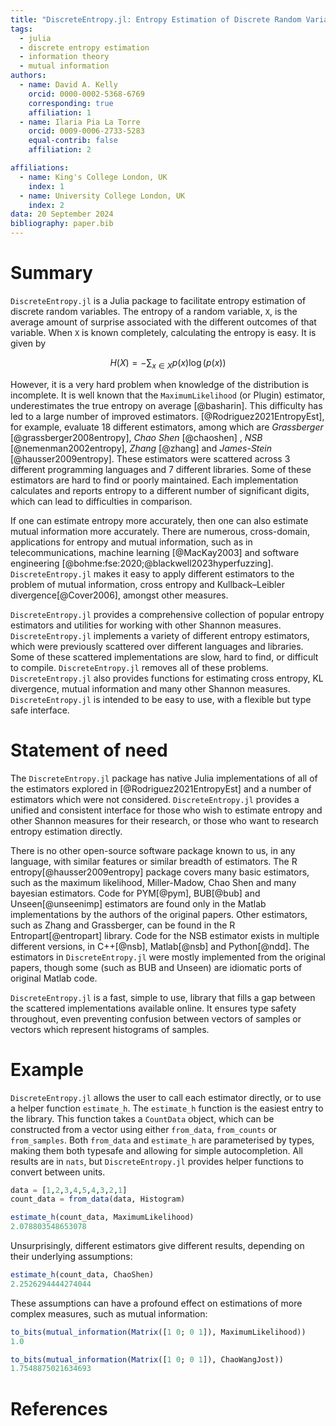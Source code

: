 ```yaml
---
title: "DiscreteEntropy.jl: Entropy Estimation of Discrete Random Variables with Julia"
tags:
  - julia
  - discrete entropy estimation
  - information theory
  - mutual information
authors:
  - name: David A. Kelly
    orcid: 0000-0002-5368-6769
    corresponding: true
    affiliation: 1
  - name: Ilaria Pia La Torre
    orcid: 0009-0006-2733-5283
    equal-contrib: false
    affiliation: 2

affiliations:
  - name: King's College London, UK
    index: 1
  - name: University College London, UK
    index: 2
data: 20 September 2024
bibliography: paper.bib
---
```


# Summary

`DiscreteEntropy.jl` is a Julia package to facilitate entropy estimation of discrete random variables.
The entropy of a random variable, `X`, is the average amount of surprise associated with
the different outcomes of that variable. When `X` is known completely, calculating the entropy is easy. It is
given by

$$H(X) = - \sum_{x \in X} p(x) \log (p(x))$$

However, it is a very hard problem when knowledge of the distribution is incomplete. It is well known that
the `MaximumLikelihood` (or Plugin) estimator, underestimates the true entropy on average [@basharin].
This difficulty has led to a large number of improved estimators. [@Rodriguez2021EntropyEst], for example,
evaluate 18 different estimators, among which are _Grassberger_ [@grassberger2008entropy],
_Chao Shen_ [@chaoshen] , _NSB_ [@nemenman2002entropy], _Zhang_ [@zhang] and _James-Stein_ [@hausser2009entropy].
These estimators were scattered across 3 different programming languages
and 7 different libraries. Some of these estimators are hard to find or poorly maintained. Each implementation
calculates and reports entropy to a different number of significant digits, which can lead to difficulties in comparison.

If one can estimate entropy more accurately, then one can also estimate mutual information more accurately. There
are numerous, cross-domain, applications for entropy and mutual information, such as in telecommunications,
machine learning [@MacKay2003] and software engineering [@bohme:fse:2020;@blackwell2023hyperfuzzing]. `DiscreteEntropy.jl` makes
it easy to apply different estimators to the problem of mutual information, cross entropy and Kullback–Leibler divergence[@Cover2006], amongst other
measures.

`DiscreteEntropy.jl` provides a comprehensive collection of popular entropy estimators and utilities for working with other Shannon measures.
`DiscreteEntropy.jl` implements a variety of different entropy estimators, which were previously scattered over
different languages and libraries. Some of these scattered implementations are slow, hard to find, or difficult to compile.
`DiscreteEntropy.jl` removes all of these problems. `DiscreteEntropy.jl` also provides functions for estimating cross entropy,
KL divergence, mutual information and many other Shannon measures. `DiscreteEntropy.jl` is intended to be
easy to use, with a flexible but type safe interface.

# Statement of need

The `DiscreteEntropy.jl` package has native Julia implementations of all of the estimators explored
in [@Rodriguez2021EntropyEst] and a number of estimators which were not considered.
`DiscreteEntropy.jl` provides a unified and consistent interface for those who wish to estimate entropy and other
Shannon measures for their research, or those who want to research entropy estimation directly.

There is no other open-source software package known to us, in any language, with similar features or similar breadth of
estimators. The R entropy[@hausser2009entropy] package covers many basic estimators, such as
the maximum likelihood, Miller-Madow, Chao Shen and many bayesian estimators.
Code for PYM[@pym], BUB[@bub] and Unseen[@unseenimp] estimators are found only in the Matlab implementations by the authors of the original papers.
Other estimators, such as Zhang and Grassberger, can be found in the R
Entropart[@entropart] library. Code for the NSB estimator exists in multiple different versions, in C++[@nsb], Matlab[@nsb]
and Python[@ndd]. The estimators in `DiscreteEntropy.jl` were mostly implemented from the original papers,
though some (such as BUB and Unseen) are idiomatic ports of original Matlab code.

`DiscreteEntropy.jl` is a fast, simple to use, library that fills a gap between the scattered implementations available online.
It ensures type safety throughout, even preventing confusion between vectors of samples or vectors which represent histograms of samples.

# Example

`DiscreteEntropy.jl` allows the user to call each estimator directly, or to use a helper function `estimate_h`.
The `estimate_h` function is the easiest entry to the library. This function takes a `CountData` object, which
can be constructed from a vector using either `from_data`, `from_counts` or `from_samples`. Both `from_data` and
`estimate_h` are parameterised by types, making them both typesafe and allowing for simple autocompletion. All results
are in `nats`, but `DiscreteEntropy.jl` provides helper functions to convert between units.

```julia
data = [1,2,3,4,5,4,3,2,1]
count_data = from_data(data, Histogram)

estimate_h(count_data, MaximumLikelihood)
2.078803548653078
```

Unsurprisingly, different estimators give different results, depending on their underlying assumptions:

```julia
estimate_h(count_data, ChaoShen)
2.2526294444274044
```

These assumptions can have a profound effect on estimations of more complex measures, such as mutual information:

```julia
to_bits(mutual_information(Matrix([1 0; 0 1]), MaximumLikelihood))
1.0

to_bits(mutual_information(Matrix([1 0; 0 1]), ChaoWangJost))
1.7548875021634693
```

# References
